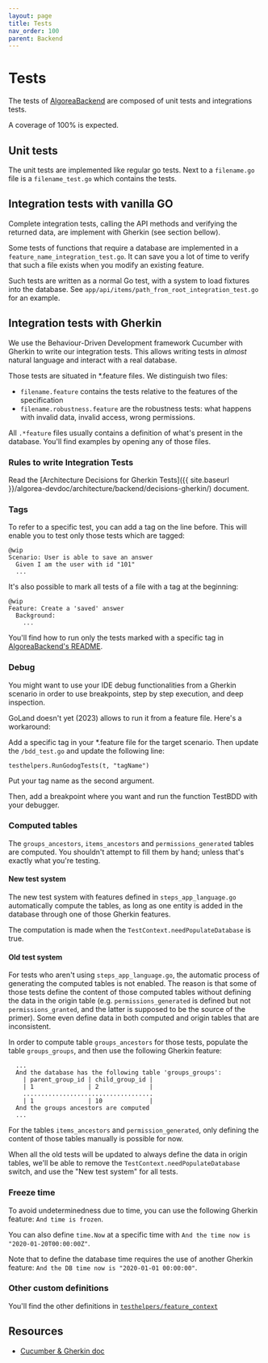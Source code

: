 ```yaml
---
layout: page
title: Tests
nav_order: 100
parent: Backend
---
```


# Tests

The tests of [AlgoreaBackend](https://github.com/France-ioi/AlgoreaBackend) are composed of unit tests and integrations tests.

A coverage of 100% is expected.

## Unit tests

The unit tests are implemented like regular go tests. Next to a `filename.go` file is a `filename_test.go` which contains the tests.

## Integration tests with vanilla GO

Complete integration tests, calling the API methods and verifying the returned data, are implement with Gherkin (see section bellow).

Some tests of functions that require a database are implemented in a `feature_name_integration_test.go`.
It can save you a lot of time to verify that such a file exists when you modify an existing feature.

Such tests are written as a normal Go test, with a system to load fixtures into the database.
See `app/api/items/path_from_root_integration_test.go` for an example.

## Integration tests with Gherkin

We use the Behaviour-Driven Development framework Cucumber with Gherkin to write our integration tests.
This allows writing tests in *almost* natural language and interact with a real database.

Those tests are situated in *.feature files.  We distinguish two files:
* `filename.feature` contains the tests relative to the features of the specification
* `filename.robustness.feature` are the robustness tests: what happens with invalid data, invalid access, wrong permissions.

All `.*feature` files usually contains a definition of what's present in the database. You'll find examples by opening any of those files.

### Rules to write Integration Tests

Read the
[Architecture Decisions for Gherkin Tests]({{ site.baseurl }}/algorea-devdoc/architecture/backend/decisions-gherkin/) document.

### Tags

To refer to a specific test, you can add a tag on the line before. This will enable you to test only those tests which are tagged:

```
@wip
Scenario: User is able to save an answer
  Given I am the user with id "101"
  ...
```

It's also possible to mark all tests of a file with a tag at the beginning:

```
@wip
Feature: Create a 'saved' answer
  Background:
    ...
```

You'll find how to run only the tests marked with a specific tag in [AlgoreaBackend's README](https://github.com/France-ioi/AlgoreaBackend/blob/master/README.md).


### Debug

You might want to use your IDE debug functionalities from a Gherkin scenario in order to use breakpoints,
step by step execution, and deep inspection.

GoLand doesn't yet (2023) allows to run it from a feature file. Here's a workaround:

Add a specific tag in your *.feature file for the target scenario.
Then update the `/bdd_test.go` and update the following line:

    testhelpers.RunGodogTests(t, "tagName")

Put your tag name as the second argument.

Then, add a breakpoint where you want and run the function TestBDD with your debugger.


### Computed tables

The `groups_ancestors`, `items_ancestors` and `permissions_generated` tables are computed.
You shouldn't attempt to fill them by hand; unless that's exactly what you're testing.


#### New test system

The new test system with features defined in `steps_app_language.go` automatically compute the tables,
as long as one entity is added in the database through one of those Gherkin features.

The computation is made when the `TestContext.needPopulateDatabase` is true.


#### Old test system

For tests who aren't using `steps_app_language.go`,
the automatic process of generating the computed tables is not enabled.
The reason is
that some of those tests define the content of those computed tables without defining the data in the origin table
(e.g. `permissions_generated` is defined but not `permissions_granted`,
and the latter is supposed to be the source of the primer).
Some even define data in both computed and origin tables that are inconsistent.

In order to compute table `groups_ancestors` for those tests, populate the table `groups_groups`,
and then use the following Gherkin feature:

```
  ...
  And the database has the following table 'groups_groups':
    | parent_group_id | child_group_id |
    | 1               | 2              |
    ....................................
    | 1               | 10             |
  And the groups ancestors are computed
  ...
```

For the tables `items_ancestors` and `permission_generated`,
only defining the content of those tables manually is possible for now.

When all the old tests will be updated to always define the data in origin tables,
we'll be able to remove the `TestContext.needPopulateDatabase` switch,
and use the "New test system" for all tests.


### Freeze time

To avoid undeterminedness due to time, you can use the following Gherkin feature:  `And time is frozen`.

You can also define `time.Now` at a specific time with `And the time now is "2020-01-20T00:00:00Z"`.

Note that to define the database time requires the use of another Gherkin feature:
`And the DB time now is "2020-01-01 00:00:00"`.


### Other custom definitions

You'll find the other definitions in [`testhelpers/feature_context`](https://github.com/France-ioi/AlgoreaBackend/blob/master/testhelpers/feature_context.go)

## Resources

* [Cucumber & Gherkin doc](https://cucumber.io/docs/guides/overview/)
